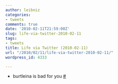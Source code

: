 ```yaml
---
author: leibniz
categories:
- tweets
comments: true
date: '2010-02-11T21:59:00Z'
slug: life-via-twitter-2010-02-11
tags:
- tweets
title: Life via Twitter (2010-02-11)
url: "/2010/02/11/life-via-twitter-2010-02-11/"
wordpress_id: 4333

---
```

* burtleina is bad for you [#](http://twitter.com/leibniz/statuses/8977979815)


